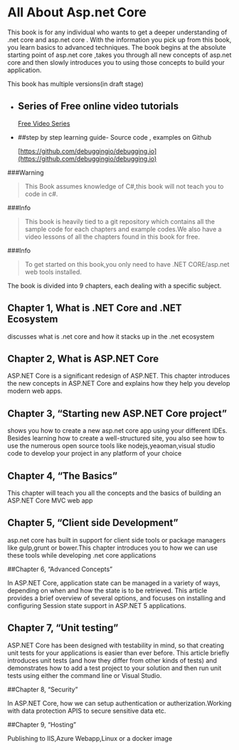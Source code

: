 # All About Asp.net Core

This book is for any individual who wants to get a deeper understanding of .net core and asp.net core . With the information you pick up from this book, you learn basics to advanced techniques. The book begins at the absolute starting point of asp.net core ,takes you through all new concepts of asp.net core and then slowly introduces you to using those concepts to build your application.


This book has multiple versions(in draft stage)

* ## Series of Free online video tutorials 
  
    [Free Video Series](https://www.youtube.com/playlist?list=PLFTsNG-LvFxHkdi0yQXD4p9mjTVmy2JrK )
    
* ##step by step learning guide-  Source code , examples on Github

    [https://github.com/debuggingio/debugging.io](https://github.com/debuggingio/debugging.io)



###Warning

> This Book assumes knowledge of C#,this book will not teach you to code in c#.


###Info


> This book is heavily tied to a git repository which contains all the sample code for each chapters and example codes.We also have a video lessons of all the chapters found in this book for free.

###Info


> To get started on this book,you only need to have .NET CORE/asp.net web tools installed.

The book is divided into 9 chapters, each dealing with a specific subject.

## Chapter 1, What is .NET Core and .NET Ecosystem

discusses what is .net core and how it stacks up in the .net ecosystem

## Chapter 2, What is ASP.NET Core

ASP.NET Core is a significant redesign of ASP.NET. This chapter introduces the new concepts in ASP.NET Core and explains how they help you develop modern web apps.


## Chapter 3, “Starting new ASP.NET Core project”

shows you how to create a new asp.net core app using your different IDEs. Besides learning how to create a well-structured site, you also see how to use the numerous open source tools like nodejs,yeaoman,visual studio code to develop your project in any platform of your choice


## Chapter 4, “The Basics”

This chapter will teach you all the concepts and the basics of building an ASP.NET Core MVC  web app 

## Chapter 5, “Client side Development”

asp.net core has built in support for client side tools or package managers like gulp,grunt or bower.This chapter introduces you to how we can use these tools while developing .net core applications

##Chapter 6, “Advanced Concepts”

In ASP.NET Core, application state can be managed in a variety of ways, depending on when and how the state is to be retrieved. This article provides a brief overview of several options, and focuses on installing and configuring Session state support in ASP.NET 5 applications.


## Chapter 7, “Unit testing”

ASP.NET Core has been designed with testability in mind, so that creating unit tests for your applications is easier than ever before. This article briefly introduces unit tests (and how they differ from other kinds of tests) and demonstrates how to add a test project to your solution and then run unit tests using either the command line or Visual Studio.


##Chapter 8, “Security”

In ASP.NET Core, how we can setup authentication or autherization.Working with data protection APIS to secure sensitive data etc.

##Chapter 9, “Hosting” 

Publishing to IIS,Azure Webapp,Linux or a docker image